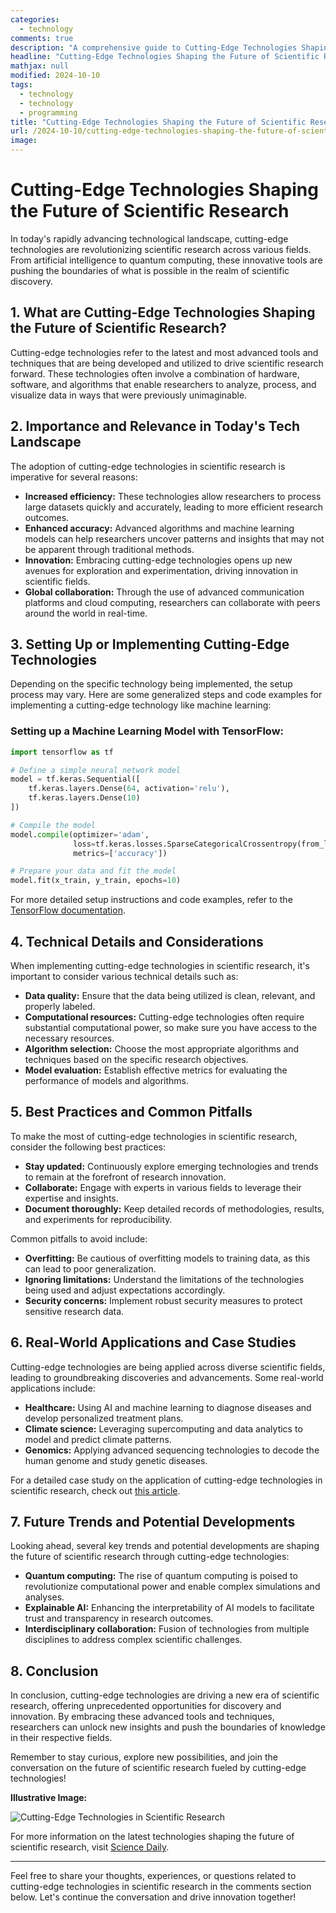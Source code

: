 ```yaml
---
categories:
  - technology
comments: true
description: "A comprehensive guide to Cutting-Edge Technologies Shaping the Future of Scientific Research"
headline: "Cutting-Edge Technologies Shaping the Future of Scientific Research: Everything You Need to Know"
mathjax: null
modified: 2024-10-10
tags:
  - technology
  - technology
  - programming
title: "Cutting-Edge Technologies Shaping the Future of Scientific Research: A Deep Dive"
url: /2024-10-10/cutting-edge-technologies-shaping-the-future-of-scientific-research/
image: 
---
```


# **Cutting-Edge Technologies Shaping the Future of Scientific Research**

In today's rapidly advancing technological landscape, cutting-edge technologies are revolutionizing scientific research across various fields. From artificial intelligence to quantum computing, these innovative tools are pushing the boundaries of what is possible in the realm of scientific discovery.

## **1. What are Cutting-Edge Technologies Shaping the Future of Scientific Research?**

Cutting-edge technologies refer to the latest and most advanced tools and techniques that are being developed and utilized to drive scientific research forward. These technologies often involve a combination of hardware, software, and algorithms that enable researchers to analyze, process, and visualize data in ways that were previously unimaginable.

## **2. Importance and Relevance in Today's Tech Landscape**

The adoption of cutting-edge technologies in scientific research is imperative for several reasons:

- **Increased efficiency:** These technologies allow researchers to process large datasets quickly and accurately, leading to more efficient research outcomes.
- **Enhanced accuracy:** Advanced algorithms and machine learning models can help researchers uncover patterns and insights that may not be apparent through traditional methods.
- **Innovation:** Embracing cutting-edge technologies opens up new avenues for exploration and experimentation, driving innovation in scientific fields.
- **Global collaboration:** Through the use of advanced communication platforms and cloud computing, researchers can collaborate with peers around the world in real-time.

## **3. Setting Up or Implementing Cutting-Edge Technologies**

Depending on the specific technology being implemented, the setup process may vary. Here are some generalized steps and code examples for implementing a cutting-edge technology like machine learning:

### **Setting up a Machine Learning Model with TensorFlow:**

```python
import tensorflow as tf

# Define a simple neural network model
model = tf.keras.Sequential([
    tf.keras.layers.Dense(64, activation='relu'),
    tf.keras.layers.Dense(10)
])

# Compile the model
model.compile(optimizer='adam',
              loss=tf.keras.losses.SparseCategoricalCrossentropy(from_logits=True),
              metrics=['accuracy'])

# Prepare your data and fit the model
model.fit(x_train, y_train, epochs=10)
```

For more detailed setup instructions and code examples, refer to the [TensorFlow documentation](https://www.tensorflow.org/guide).

## **4. Technical Details and Considerations**

When implementing cutting-edge technologies in scientific research, it's important to consider various technical details such as:

- **Data quality:** Ensure that the data being utilized is clean, relevant, and properly labeled.
- **Computational resources:** Cutting-edge technologies often require substantial computational power, so make sure you have access to the necessary resources.
- **Algorithm selection:** Choose the most appropriate algorithms and techniques based on the specific research objectives.
- **Model evaluation:** Establish effective metrics for evaluating the performance of models and algorithms.

## **5. Best Practices and Common Pitfalls**

To make the most of cutting-edge technologies in scientific research, consider the following best practices:

- **Stay updated:** Continuously explore emerging technologies and trends to remain at the forefront of research innovation.
- **Collaborate:** Engage with experts in various fields to leverage their expertise and insights.
- **Document thoroughly:** Keep detailed records of methodologies, results, and experiments for reproducibility.

Common pitfalls to avoid include:

- **Overfitting:** Be cautious of overfitting models to training data, as this can lead to poor generalization.
- **Ignoring limitations:** Understand the limitations of the technologies being used and adjust expectations accordingly.
- **Security concerns:** Implement robust security measures to protect sensitive research data.

## **6. Real-World Applications and Case Studies**

Cutting-edge technologies are being applied across diverse scientific fields, leading to groundbreaking discoveries and advancements. Some real-world applications include:

- **Healthcare:** Using AI and machine learning to diagnose diseases and develop personalized treatment plans.
- **Climate science:** Leveraging supercomputing and data analytics to model and predict climate patterns.
- **Genomics:** Applying advanced sequencing technologies to decode the human genome and study genetic diseases.

For a detailed case study on the application of cutting-edge technologies in scientific research, check out [this article](https://www.nature.com/articles/s41586-021-03155-4).

## **7. Future Trends and Potential Developments**

Looking ahead, several key trends and potential developments are shaping the future of scientific research through cutting-edge technologies:

- **Quantum computing:** The rise of quantum computing is poised to revolutionize computational power and enable complex simulations and analyses.
- **Explainable AI:** Enhancing the interpretability of AI models to facilitate trust and transparency in research outcomes.
- **Interdisciplinary collaboration:** Fusion of technologies from multiple disciplines to address complex scientific challenges.

## **8. Conclusion**

In conclusion, cutting-edge technologies are driving a new era of scientific research, offering unprecedented opportunities for discovery and innovation. By embracing these advanced tools and techniques, researchers can unlock new insights and push the boundaries of knowledge in their respective fields.

Remember to stay curious, explore new possibilities, and join the conversation on the future of scientific research fueled by cutting-edge technologies!

**Illustrative Image:**

![Cutting-Edge Technologies in Scientific Research](https://source.unsplash.com/7P_9xoS0D08)

For more information on the latest technologies shaping the future of scientific research, visit [Science Daily](https://www.sciencedaily.com/news/computers_math/ai/).

---

Feel free to share your thoughts, experiences, or questions related to cutting-edge technologies in scientific research in the comments section below. Let's continue the conversation and drive innovation together!

